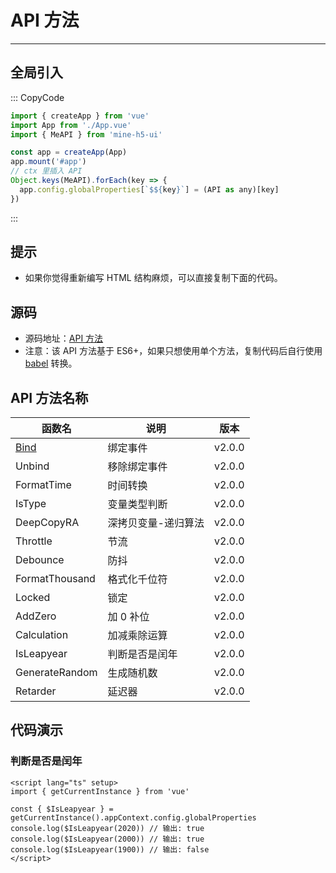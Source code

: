 [bind]: https://github.com/biaov/mine-h5-ui/blob/main/packages/MeAPI/event.js

# API 方法

---

## 全局引入

::: CopyCode

```js
import { createApp } from 'vue'
import App from './App.vue'
import { MeAPI } from 'mine-h5-ui'

const app = createApp(App)
app.mount('#app')
// ctx 里插入 API
Object.keys(MeAPI).forEach(key => {
  app.config.globalProperties[`$${key}`] = (API as any)[key]
})
```

:::

## 提示

- 如果你觉得重新编写 HTML 结构麻烦，可以直接复制下面的代码。

## 源码

- 源码地址：[API 方法](https://github.com/biaov/mine-h5-ui/blob/main/packages/MeAPI/function.js)
- 注意：该 API 方法基于 ES6+，如果只想使用单个方法，复制代码后自行使用 [babel](https://www.babeljs.cn/) 转换。

## API 方法名称

| 函数名         | 说明                | 版本   |
| -------------- | ------------------- | ------ |
| [Bind]         | 绑定事件            | v2.0.0 |
| Unbind         | 移除绑定事件        | v2.0.0 |
| FormatTime     | 时间转换            | v2.0.0 |
| IsType         | 变量类型判断        | v2.0.0 |
| DeepCopyRA     | 深拷贝变量-递归算法 | v2.0.0 |
| Throttle       | 节流                | v2.0.0 |
| Debounce       | 防抖                | v2.0.0 |
| FormatThousand | 格式化千位符        | v2.0.0 |
| Locked         | 锁定                | v2.0.0 |
| AddZero        | 加 0 补位           | v2.0.0 |
| Calculation    | 加减乘除运算        | v2.0.0 |
| IsLeapyear     | 判断是否是闰年      | v2.0.0 |
| GenerateRandom | 生成随机数          | v2.0.0 |
| Retarder       | 延迟器              | v2.0.0 |

## 代码演示

### 判断是否是闰年

```vue
<script lang="ts" setup>
import { getCurrentInstance } from 'vue'

const { $IsLeapyear } = getCurrentInstance().appContext.config.globalProperties
console.log($IsLeapyear(2020)) // 输出: true
console.log($IsLeapyear(2000)) // 输出: true
console.log($IsLeapyear(1900)) // 输出: false
</script>
```
